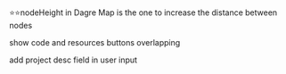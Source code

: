 ⭐⭐nodeHeight in Dagre Map is the one to increase the distance between nodes

show code and resources buttons overlapping 

add project desc field in user input 